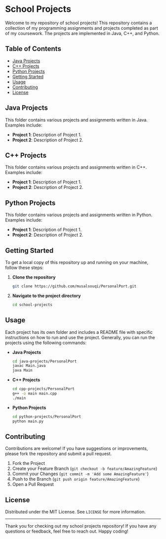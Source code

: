# School Projects

Welcome to my repository of school projects! This repository contains a collection of my programming assignments and projects completed as part of my coursework. The projects are implemented in Java, C++, and Python.

## Table of Contents
- [Java Projects](#java-projects)
- [C++ Projects](#c-projects)
- [Python Projects](#python-projects)
- [Getting Started](#getting-started)
- [Usage](#usage)
- [Contributing](#contributing)
- [License](#license)

## Java Projects
This folder contains various projects and assignments written in Java. Examples include:
- **Project 1**: Description of Project 1.
- **Project 2**: Description of Project 2.

## C++ Projects
This folder contains various projects and assignments written in C++. Examples include:
- **Project 1**: Description of Project 1.
- **Project 2**: Description of Project 2.

## Python Projects
This folder contains various projects and assignments written in Python. Examples include:
- **Project 1**: Description of Project 1.
- **Project 2**: Description of Project 2.

## Getting Started
To get a local copy of this repository up and running on your machine, follow these steps:

1. **Clone the repository**
   ```sh
   git clone https://github.com/musalsouqi/PersonalPort.git
   ```

2. **Navigate to the project directory**
   ```sh
   cd school-projects
   ```

## Usage
Each project has its own folder and includes a README file with specific instructions on how to run and use the project. Generally, you can run the projects using the following commands:

- **Java Projects**
  ```sh
  cd java-projects/PersonalPort
  javac Main.java
  java Main
  ```

- **C++ Projects**
  ```sh
  cd cpp-projects/PersonalPort
  g++ -o main main.cpp
  ./main
  ```

- **Python Projects**
  ```sh
  cd python-projects/PersonalPort
  python main.py
  ```

## Contributing
Contributions are welcome! If you have suggestions or improvements, please fork the repository and submit a pull request.

1. Fork the Project
2. Create your Feature Branch (`git checkout -b feature/AmazingFeature`)
3. Commit your Changes (`git commit -m 'Add some AmazingFeature'`)
4. Push to the Branch (`git push origin feature/AmazingFeature`)
5. Open a Pull Request

## License
Distributed under the MIT License. See `LICENSE` for more information.

---

Thank you for checking out my school projects repository! If you have any questions or feedback, feel free to reach out. Happy coding!
